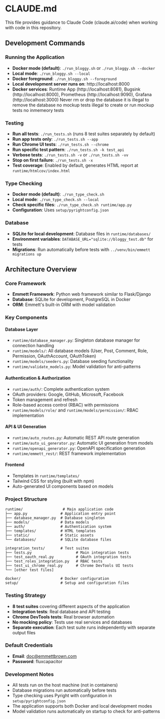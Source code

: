 # CLAUDE.md

This file provides guidance to Claude Code (claude.ai/code) when working with code in this repository.

## Development Commands

### Running the Application
- **Docker mode (default)**: `./run_bloggy.sh` or `./run_bloggy.sh --docker`
- **Local mode**: `./run_bloggy.sh --local`
- **Docker foreground**: `./run_bloggy.sh --foreground`
- **Local development server runs on**: http://localhost:8000
- **Docker services**: Runtime App (http://localhost:8081), Bugsink (http://localhost:8000), Prometheus (http://localhost:9090), Grafana (http://localhost:3000)
Never rm or drop the database
it is illegal to remove the database
no mockup tests
illegal to create or run mockup tests
no inmemeory tests

### Testing
- **Run all tests**: `./run_tests.sh` (runs 8 test suites separately by default)
- **Run app tests only**: `./run_tests.sh --app`
- **Run Chrome UI tests**: `./run_tests.sh --chrome`
- **Run specific test pattern**: `./run_tests.sh -k test_api`
- **Verbose tests**: `./run_tests.sh -v` or `./run_tests.sh -vv`
- **Stop on first failure**: `./run_tests.sh -x`
- **Test coverage**: Enabled by default, generates HTML report at `runtime/htmlcov/index.html`

### Type Checking
- **Docker mode (default)**: `./run_type_check.sh`
- **Local mode**: `./run_type_check.sh --local`
- **Check specific files**: `./run_type_check.sh runtime/app.py`
- **Configuration**: Uses `setup/pyrightconfig.json`

### Database
- **SQLite for local development**: Database files in `runtime/databases/`
- **Environment variables**: `DATABASE_URL="sqlite://bloggy_test.db"` for tests
- **Migrations**: Run automatically before tests with `../venv/bin/emmett migrations up`

## Architecture Overview

### Core Framework
- **Emmett Framework**: Python web framework similar to Flask/Django
- **Database**: SQLite for development, PostgreSQL in Docker
- **ORM**: Emmett's built-in ORM with model validation

### Key Components

#### Database Layer
- `runtime/database_manager.py`: Singleton database manager for connection handling
- `runtime/models/`: All database models (User, Post, Comment, Role, Permission, OAuthAccount, OAuthToken)
- `runtime/models/seeders.py`: Database seeding functionality
- `runtime/validate_models.py`: Model validation for anti-patterns

#### Authentication & Authorization
- `runtime/auth/`: Complete authentication system
- OAuth providers: Google, GitHub, Microsoft, Facebook
- Token management and refresh
- Role-based access control (RBAC) with permissions
- `runtime/models/role/` and `runtime/models/permission/`: RBAC implementation

#### API & UI Generation
- `runtime/auto_routes.py`: Automatic REST API route generation
- `runtime/auto_ui_generator.py`: Automatic UI generation from models
- `runtime/openapi_generator.py`: OpenAPI specification generation
- `runtime/emmett_rest/`: REST framework implementation

#### Frontend
- Templates in `runtime/templates/`
- Tailwind CSS for styling (built with npm)
- Auto-generated UI components based on models

### Project Structure
```
runtime/                  # Main application code
├── app.py               # Application entry point
├── database_manager.py  # Database singleton
├── models/              # Data models
├── auth/                # Authentication system
├── templates/           # HTML templates
├── static/              # Static assets
└── databases/           # SQLite database files

integration_tests/       # Test suites
├── tests.py                    # Main integration tests
├── test_oauth_real.py          # OAuth integration tests
├── test_roles_integration.py   # RBAC tests
├── test_ui_chrome_real.py      # Chrome DevTools UI tests
└── [other test files]

docker/                  # Docker configuration
setup/                   # Setup and configuration files
```

### Testing Strategy
- **8 test suites** covering different aspects of the application
- **Integration tests**: Real database and API testing
- **Chrome DevTools tests**: Real browser automation
- **No mocking policy**: Tests use real services and databases
- **Separate execution**: Each test suite runs independently with separate output files

### Default Credentials
- **Email**: doc@emmettbrown.com
- **Password**: fluxcapacitor

### Development Notes
- All tests run on the host machine (not in containers)
- Database migrations run automatically before tests
- Type checking uses Pyright with configuration in `setup/pyrightconfig.json`
- The application supports both Docker and local development modes
- Model validation runs automatically on startup to check for anti-patterns